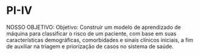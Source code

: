 # PI-IV
NOSSO OBJETIVO:
Objetivo: Construir um modelo de aprendizado de máquina para classificar o risco de um paciente, com base em suas características demográficas, comorbidades e sinais clínicos iniciais, a fim de auxiliar na triagem e priorização de casos no sistema de saúde.
